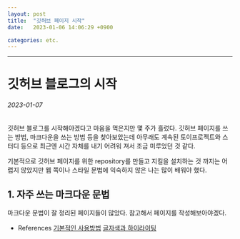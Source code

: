 ```yaml
---
layout: post
title:  "깃허브 페이지 시작"
date:   2023-01-06 14:06:29 +0900

categories: etc.
---
```

---

# 깃허브 블로그의 시작

###### 2023-01-07

 깃허브 블로그를 시작해야겠다고 마음을 먹은지만 몇 주가 흘렀다. 깃허브 페이지를 쓰는 방법, 마크다운을 쓰는 방법 등을 찾아보았는데 아무래도 계속된 토이프로젝트와 스터디 등으로 최근엔 시간 자체를 내기 어려워 져서 조금 미루었던 것 같다.

  기본적으로 깃허브 페이지를 위한 repository를 만들고 지킬을 설치하는 것 까지는 어렵지 않았지만 웹 쪽이나 스타일 문법에 익숙하지 않은 나는 많이 배워야 했다.

## 1. 자주 쓰는 마크다운 문법

 마크다운 문법이 잘 정리된 페이지들이 많았다. 참고해서 페이지를 작성해보아야겠다.

* References
  [기본적인 사용방법]([https://heropy.blog/2017/09/30/markdown/]())
  [글자색과 하이라이팅](https://geniewishescometrue.tistory.com/entry/%EB%A7%88%ED%81%AC%EB%8B%A4%EC%9A%B4-%EA%B4%80%EB%A0%A8-%ED%8C%81-%EA%B8%80-%EC%83%89%EC%83%81-%ED%98%95%EA%B4%91%ED%8E%9C)
